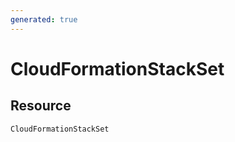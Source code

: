 ```yaml
---
generated: true
---
```


# CloudFormationStackSet


## Resource

```text
CloudFormationStackSet
```



